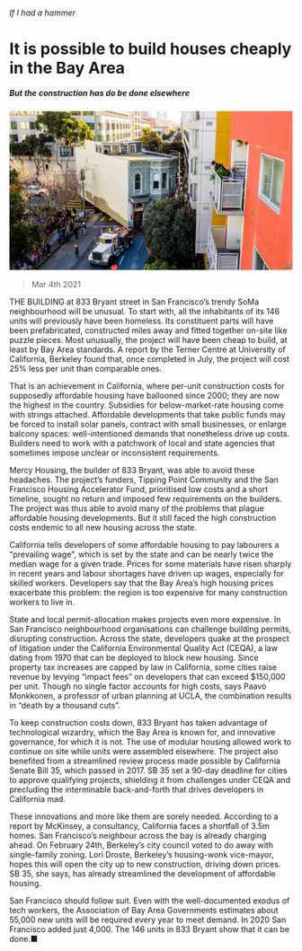 ###### If I had a hammer

# It is possible to build houses cheaply in the Bay Area 

##### But the construction has do be done elsewhere 

![image](images/20210306_USP006_0.jpg) 

> Mar 4th 2021 


THE BUILDING at 833 Bryant street in San Francisco’s trendy SoMa neighbourhood will be unusual. To start with, all the inhabitants of its 146 units will previously have been homeless. Its constituent parts will have been prefabricated, constructed miles away and fitted together on-site like puzzle pieces. Most unusually, the project will have been cheap to build, at least by Bay Area standards. A report by the Terner Centre at University of California, Berkeley found that, once completed in July, the project will cost 25% less per unit than comparable ones.


That is an achievement in California, where per-unit construction costs for supposedly affordable housing have ballooned since 2000; they are now the highest in the country. Subsidies for below-market-rate housing come with strings attached. Affordable developments that take public funds may be forced to install solar panels, contract with small businesses, or enlarge balcony spaces: well-intentioned demands that nonetheless drive up costs. Builders need to work with a patchwork of local and state agencies that sometimes impose unclear or inconsistent requirements.



Mercy Housing, the builder of 833 Bryant, was able to avoid these headaches. The project’s funders, Tipping Point Community and the San Francisco Housing Accelerator Fund, prioritised low costs and a short timeline, sought no return and imposed few requirements on the builders. The project was thus able to avoid many of the problems that plague affordable housing developments. But it still faced the high construction costs endemic to all new housing across the state.


California tells developers of some affordable housing to pay labourers a “prevailing wage”, which is set by the state and can be nearly twice the median wage for a given trade. Prices for some materials have risen sharply in recent years and labour shortages have driven up wages, especially for skilled workers. Developers say that the Bay Area’s high housing prices exacerbate this problem: the region is too expensive for many construction workers to live in.


State and local permit-allocation makes projects even more expensive. In San Francisco neighbourhood organisations can challenge building permits, disrupting construction. Across the state, developers quake at the prospect of litigation under the California Environmental Quality Act (CEQA), a law dating from 1970 that can be deployed to block new housing. Since property tax increases are capped by law in California, some cities raise revenue by levying “impact fees” on developers that can exceed $150,000 per unit. Though no single factor accounts for high costs, says Paavo Monkkonen, a professor of urban planning at UCLA, the combination results in “death by a thousand cuts”.


To keep construction costs down, 833 Bryant has taken advantage of technological wizardry, which the Bay Area is known for, and innovative governance, for which it is not. The use of modular housing allowed work to continue on site while units were assembled elsewhere. The project also benefited from a streamlined review process made possible by California Senate Bill 35, which passed in 2017. SB 35 set a 90-day deadline for cities to approve qualifying projects, shielding it from challenges under CEQA and precluding the interminable back-and-forth that drives developers in California mad.


These innovations and more like them are sorely needed. According to a report by McKinsey, a consultancy, California faces a shortfall of 3.5m homes. San Francisco’s neighbour across the bay is already charging ahead. On February 24th, Berkeley’s city council voted to do away with single-family zoning. Lori Droste, Berkeley’s housing-wonk vice-mayor, hopes this will open the city up to new construction, driving down prices. SB 35, she says, has already streamlined the development of affordable housing.


San Francisco should follow suit. Even with the well-documented exodus of tech workers, the Association of Bay Area Governments estimates about 55,000 new units will be required every year to meet demand. In 2020 San Francisco added just 4,000. The 146 units in 833 Bryant show that it can be done.■

